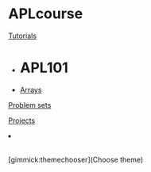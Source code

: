 # APLcourse

[Tutorials]()

  * # APL101
  * [Arrays](#!arrays.md)

[Problem sets](#!ProblemSets/README.md)

[Projects](#!Projects/README.md)

<li><div style="margin-right: calc(100vw - 45em);"> </div></li>

[gimmick:themechooser](Choose theme)
